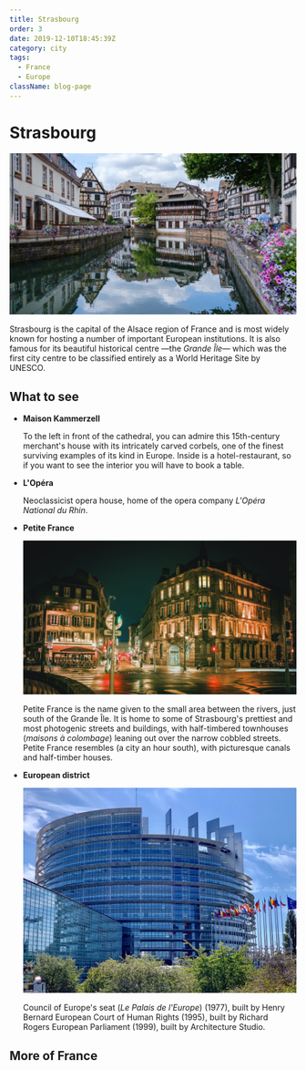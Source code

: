 ```yaml
---
title: Strasbourg
order: 3
date: 2019-12-10T18:45:39Z
category: city
tags:
  - France
  - Europe
className: blog-page
---
```


<StartWishToGo/>

# Strasbourg <WishWidget country="FR" city="Strasbourg" picture="https://wish-to-go.com/images/for-wish-to-go/france/strasbourg-petite-france-patrick-robert-doyle-xuVpSFtDZhI-unsplash.jpg"></WishWidget>

![Strasbourg - Photo by Patrick Robert Doyle on Unsplash](../../../images/travel/france/strasbourg-petite-france-patrick-robert-doyle-xuVpSFtDZhI-unsplash.jpg)

Strasbourg is the capital of the Alsace region of France and is most widely known for hosting a number of important European institutions. It is also famous for its beautiful historical centre —the _Grande Île_— which was the first city centre to be classified entirely as a World Heritage Site by UNESCO.

## What to see

- **Maison Kammerzell** <WishWidget country="FR" city="Strasbourg" activity="Maison Kammerzell"></WishWidget>

	To	the left in front of the cathedral, you can admire this 15th-century merchant's house with its intricately carved corbels, one of the	finest surviving examples of its kind in Europe. Inside is a hotel-restaurant, so if you want to see the interior you will have	to book a table.

- **L'Opéra** <WishWidget country="FR" city="Strasbourg" activity="Opera House"></WishWidget>

	Neoclassicist opera house, home of the opera company _L'Opéra National du Rhin_.

- **Petite France** <WishWidget country="FR" city="Strasbourg" activity="Petite France" picture="https://wish-to-go.com/images/for-wish-to-go/france/strasbourg-petit-france-david-leveque-ZL-SJTp9RBc-unsplash.jpg"></WishWidget>

	![Petite France - Photo by David Leveque](../../../images/travel/france/strasbourg-petit-france-david-leveque-ZL-SJTp9RBc-unsplash.jpg)

	Petite France is the name given to the small area between the rivers, just south of the Grande Île. It is home to some of Strasbourg's prettiest and most photogenic streets and buildings, with half-timbered townhouses (*maisons à colombage*) leaning out over the narrow cobbled streets. Petite France resembles (a city an hour south), with picturesque canals and half-timber houses.

- **European district** <WishWidget country="FR" city="Strasbourg" activity="European district" picture="https://wish-to-go.com/images/for-wish-to-go/france/europaliament-fance-christian-wagner-fX-D68esJz4-unsplash.jpg"></WishWidget>

	![European Parliament - Photo by Christian Wagner](../../../images/travel/france/europaliament-fance-christian-wagner-fX-D68esJz4-unsplash.jpg)

	Council of Europe's seat (*Le Palais de l'Europe*) (1977), built by Henry Bernard European Court of Human Rights (1995), built by Richard Rogers European Parliament (1999), built by Architecture Studio.


## More of France

<CategoryEntries className="blog-entry-card more-of" category="city" tags="France"/>